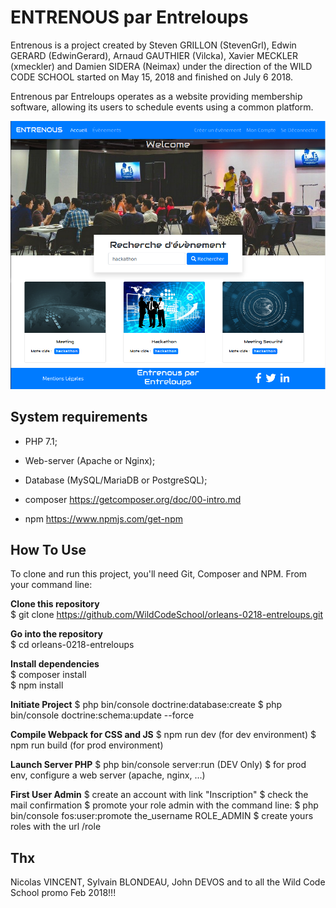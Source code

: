 ENTRENOUS par Entreloups
========================

Entrenous is a project created by Steven GRILLON (StevenGrl), Edwin GERARD (EdwinGerard), Arnaud GAUTHIER (Vilcka), 
Xavier MECKLER (xmeckler) and Damien SIDERA (Neimax) under the direction of the WILD CODE SCHOOL started 
on May 15, 2018 and finished on July 6 2018.

Entrenous par Entreloups operates as a website providing membership software, allowing its users to schedule events 
using a common platform.

![alt text](web/Accueil.png)

System requirements
-------------------

* PHP 7.1;

* Web-server (Apache or Nginx);

* Database (MySQL/MariaDB or PostgreSQL);

* composer https://getcomposer.org/doc/00-intro.md

* npm https://www.npmjs.com/get-npm


How To Use
----------

To clone and run this project, you'll need Git, Composer and NPM. From your command line:

**Clone this repository**  
$ git clone https://github.com/WildCodeSchool/orleans-0218-entreloups.git

**Go into the repository**  
$ cd orleans-0218-entreloups

**Install dependencies**  
$ composer install  
$ npm install  

**Initiate Project**
$ php bin/console doctrine:database:create
$ php bin/console doctrine:schema:update --force

**Compile Webpack for CSS and JS**
$ npm run dev (for dev environment)
$ npm run build (for prod environment)

**Launch Server PHP**
$ php bin/console server:run (DEV Only)
$ for prod env, configure a web server (apache, nginx, ...)

**First User Admin**
$ create an account with link "Inscription"
$ check the mail confirmation
$ promote your role admin with the command line:
$ php bin/console fos:user:promote the_username ROLE_ADMIN
$ create yours roles with the url /role

Thx
---
Nicolas VINCENT, Sylvain BLONDEAU, John DEVOS and to all the Wild Code School promo Feb 2018!!!
